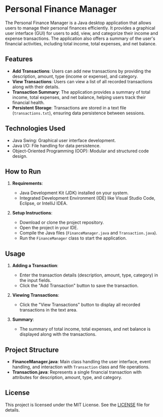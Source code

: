 # Personal Finance Manager

The Personal Finance Manager is a Java desktop application that allows users to manage their personal finances efficiently. It provides a graphical user interface (GUI) for users to add, view, and categorize their income and expense transactions. The application also offers a summary of the user's financial activities, including total income, total expenses, and net balance.

## Features

- **Add Transactions**: Users can add new transactions by providing the description, amount, type (income or expense), and category.
- **View Transactions**: Users can view a list of all recorded transactions along with their details.
- **Transaction Summary**: The application provides a summary of total income, total expenses, and net balance, helping users track their financial health.
- **Persistent Storage**: Transactions are stored in a text file (`transactions.txt`), ensuring data persistence between sessions.

## Technologies Used

- Java Swing: Graphical user interface development.
- Java I/O: File handling for data persistence.
- Object-Oriented Programming (OOP): Modular and structured code design.

## How to Run

1. **Requirements**:
   - Java Development Kit (JDK) installed on your system.
   - Integrated Development Environment (IDE) like Visual Studio Code, Eclipse, or IntelliJ IDEA.

2. **Setup Instructions**:
   - Download or clone the project repository.
   - Open the project in your IDE.
   - Compile the Java files (`FinanceManager.java` and `Transaction.java`).
   - Run the `FinanceManager` class to start the application.

## Usage

1. **Adding a Transaction**:
   - Enter the transaction details (description, amount, type, category) in the input fields.
   - Click the "Add Transaction" button to save the transaction.

2. **Viewing Transactions**:
   - Click the "View Transactions" button to display all recorded transactions in the text area.

3. **Summary**:
   - The summary of total income, total expenses, and net balance is displayed along with the transactions.

## Project Structure

- **FinanceManager.java**: Main class handling the user interface, event handling, and interaction with `Transaction` class and file operations.
- **Transaction.java**: Represents a single financial transaction with attributes for description, amount, type, and category.

## License

This project is licensed under the MIT License. See the [LICENSE](LICENSE) file for details.
